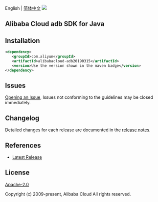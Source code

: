English | [简体中文](README-CN.md)
![](https://aliyunsdk-pages.alicdn.com/icons/AlibabaCloud.svg)

## Alibaba Cloud adb SDK for Java

## Installation

```xml
<dependency>
   <groupId>com.aliyun</groupId>
   <artifactId>alibabacloud-adb20190315</artifactId>
   <version>Use the version shown in the maven badge</version>
</dependency>
```

## Issues
[Opening an Issue](https://github.com/aliyun/alibabacloud-java-async-sdk/issues/new), Issues not conforming to the guidelines may be closed immediately.

## Changelog
Detailed changes for each release are documented in the [release notes](./ChangeLog.txt).

## References
* [Latest Release](https://github.com/aliyun/alibabacloud-async-java-sdk/)

## License
[Apache-2.0](http://www.apache.org/licenses/LICENSE-2.0)

Copyright (c) 2009-present, Alibaba Cloud All rights reserved.
